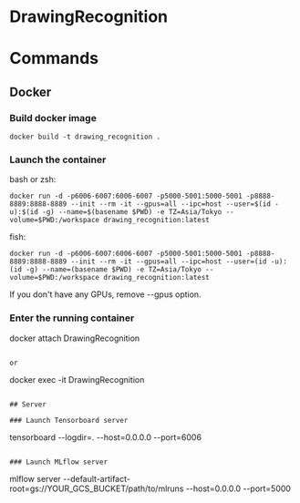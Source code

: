 # DrawingRecognition

# Commands

## Docker

### Build docker image

```
docker build -t drawing_recognition .
```

### Launch the container

bash or zsh:

```
docker run -d -p6006-6007:6006-6007 -p5000-5001:5000-5001 -p8888-8889:8888-8889 --init --rm -it --gpus=all --ipc=host --user=$(id -u):$(id -g) --name=$(basename $PWD) -e TZ=Asia/Tokyo --volume=$PWD:/workspace drawing_recognition:latest
```

fish:

```
docker run -d -p6006-6007:6006-6007 -p5000-5001:5000-5001 -p8888-8889:8888-8889 --init --rm -it --gpus=all --ipc=host --user=(id -u):(id -g) --name=(basename $PWD) -e TZ=Asia/Tokyo --volume=$PWD:/workspace drawing_recognition:latest
```

If you don't have any GPUs, remove --gpus option.

### Enter the running container

docker attach DrawingRecognition
```

or

```
docker exec -it DrawingRecognition
```

## Server

### Launch Tensorboard server

```
tensorboard --logdir=. --host=0.0.0.0 --port=6006
```

### Launch MLflow server

```
mlflow server --default-artifact-root=gs://YOUR_GCS_BUCKET/path/to/mlruns --host=0.0.0.0 --port=5000
```
